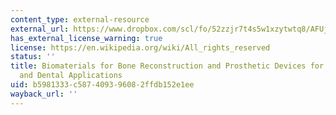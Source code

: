 ```yaml
---
content_type: external-resource
external_url: https://www.dropbox.com/scl/fo/52zzjr7t4s5w1xzytwtq8/AFUjPvI6yHwy6sjyQQlL5gg/Chapters/Chapter%209%20Biomaterials%20for%20Bone%20Reconstruction%20and%20Prosthetic%20Devices%20for%20Orthopedic%20and%20Dental%20Applications?dl=0&rlkey=qojtvzyd9q8cpudjtvj939i69&subfolder_nav_tracking=1
has_external_license_warning: true
license: https://en.wikipedia.org/wiki/All_rights_reserved
status: ''
title: Biomaterials for Bone Reconstruction and Prosthetic Devices for Orthopedic
  and Dental Applications
uid: b5981333-c587-4093-9608-2ffdb152e1ee
wayback_url: ''
---
```

